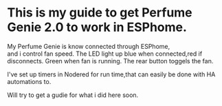 # This is my guide to get Perfume Genie 2.0 to work in ESPhome.

My Perfume Genie is know connected through ESPhome,<br>
and i control fan speed.
The LED light up blue when connected,red if disconnects.
Green when fan is running.
The rear button toggels the fan.

I've set up timers in Nodered for run time,that can easily be done with HA automations to.


Will try to get a gudie for what i did here soon.

